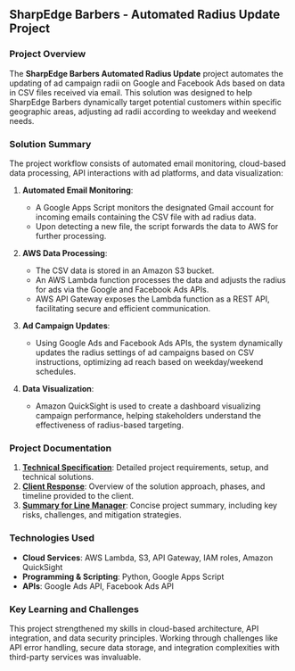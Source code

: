 
## SharpEdge Barbers - Automated Radius Update Project

### Project Overview
The **SharpEdge Barbers Automated Radius Update** project automates the updating of ad campaign radii on Google and Facebook Ads based on data in CSV files received via email. This solution was designed to help SharpEdge Barbers dynamically target potential customers within specific geographic areas, adjusting ad radii according to weekday and weekend needs.

### Solution Summary
The project workflow consists of automated email monitoring, cloud-based data processing, API interactions with ad platforms, and data visualization:

1. **Automated Email Monitoring**:  
   - A Google Apps Script monitors the designated Gmail account for incoming emails containing the CSV file with ad radius data.
   - Upon detecting a new file, the script forwards the data to AWS for further processing.

2. **AWS Data Processing**:  
   - The CSV data is stored in an Amazon S3 bucket.
   - An AWS Lambda function processes the data and adjusts the radius for ads via the Google and Facebook Ads APIs.
   - AWS API Gateway exposes the Lambda function as a REST API, facilitating secure and efficient communication.

3. **Ad Campaign Updates**:  
   - Using Google Ads and Facebook Ads APIs, the system dynamically updates the radius settings of ad campaigns based on CSV instructions, optimizing ad reach based on weekday/weekend schedules.

4. **Data Visualization**:  
   - Amazon QuickSight is used to create a dashboard visualizing campaign performance, helping stakeholders understand the effectiveness of radius-based targeting.

### Project Documentation
1. **[Technical Specification](link-to-technical-specification.pdf)**: Detailed project requirements, setup, and technical solutions.
2. **[Client Response](link-to-client-response.pdf)**: Overview of the solution approach, phases, and timeline provided to the client.
3. **[Summary for Line Manager](link-to-summary-for-line-manager.pdf)**: Concise project summary, including key risks, challenges, and mitigation strategies.

### Technologies Used
- **Cloud Services**: AWS Lambda, S3, API Gateway, IAM roles, Amazon QuickSight
- **Programming & Scripting**: Python, Google Apps Script
- **APIs**: Google Ads API, Facebook Ads API

### Key Learning and Challenges
This project strengthened my skills in cloud-based architecture, API integration, and data security principles. Working through challenges like API error handling, secure data storage, and integration complexities with third-party services was invaluable.

